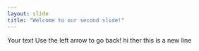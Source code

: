 ```yaml
---
layout: slide
title: "Welcome to our second slide!"
---
```

Your text
Use the left arrow to go back!
hi 
ther
this 
is
a new line
